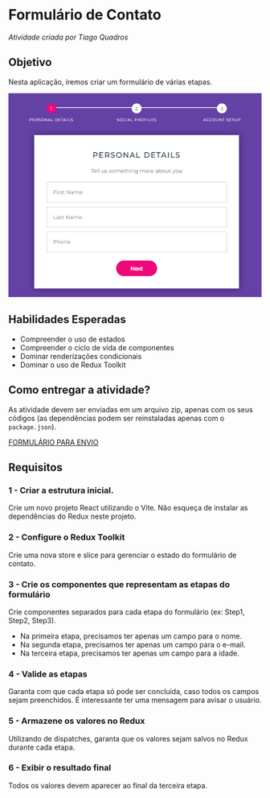 # Formulário de Contato
*Atividade criada por Tiago Quadros*

## Objetivo
Nesta aplicação, iremos criar um formulário de várias etapas.

![Exemplo](exemplo.png)

## Habilidades Esperadas
- Compreender o uso de estados
- Compreender o ciclo de vida de componentes
- Dominar renderizações condicionais
- Dominar o uso de Redux Toolkit

## Como entregar a atividade?
As atividade devem ser enviadas em um arquivo zip, apenas com os seus códigos (as dependências podem ser reinstaladas apenas com o `package.json`).

[FORMULÁRIO PARA ENVIO](https://forms.gle/iJKx4yrXPouE5KpU8)

## Requisitos

### 1 - Criar a estrutura inicial.
Crie um novo projeto React utilizando o Vite. Não esqueça de instalar as dependências do Redux neste projeto.

### 2 - Configure o Redux Toolkit
Crie uma nova store e slice para gerenciar o estado do formulário de contato.

### 3 - Crie os componentes que representam as etapas do formulário
Crie componentes separados para cada etapa do formulário (ex: Step1, Step2, Step3).
- Na primeira etapa, precisamos ter apenas um campo para o nome.
- Na segunda etapa, precisamos ter apenas um campo para o e-mail.
- Na terceira etapa, precisamos ter apenas um campo para a idade.

### 4 - Valide as etapas
Garanta com que cada etapa só pode ser concluída, caso todos os campos sejam preenchidos. É interessante ter uma mensagem para avisar o usuário.

### 5 - Armazene os valores no Redux
Utilizando de dispatches, garanta que os valores sejam salvos no Redux durante cada etapa.

### 6 - Exibir o resultado final
Todos os valores devem aparecer ao final da terceira etapa.